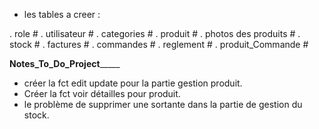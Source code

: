 - les tables a creer :

. role                  #
. utilisateur           #
. categories            #
. produit               #
. photos des produits   #
. stock                 #
. factures              #
. commandes             #
. reglement             #
. produit_Commande      #


____________________________Notes_To_Do_Project_________________________________

- créer la fct edit update pour la partie gestion produit.
- Créer la fct voir détailles pour produit.
- le problème de supprimer une sortante dans la partie de gestion du stock.
